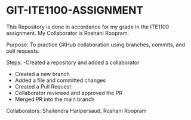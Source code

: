 # GIT-ITE1100-ASSIGNMENT
This Repository is done in accordance for my grade in the ITE1100 assignment. My Collaborator is Roshani Roopram.


Purpose: To practice GitHub collaboration using branches, commits, and pull requests.

Steps: 
-Created a repository and added a collaborator  
- Created a new branch  
- Added a file and committed changes  
- Created a Pull Request  
- Collaborator reviewed and approved the PR  
- Merged PR into the main branch

Collaborators: 
Shailendra Haripersaud,
Roshani Roopram
